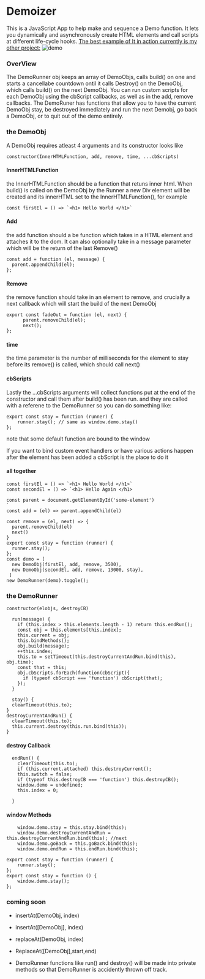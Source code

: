 # Demoizer
This is a JavaScript App to help make and sequence a Demo function. It lets you dynamically and  asynchronously create HTML elements and call scripts at different life-cycle hooks. 
[The best example of It in action currently is my other project:](https://github.com/snorkleboy/Compression-visualizer/blob/master/js/demo.js)
![demo](http://res.cloudinary.com/flyakite/video/upload/c_scale,w_654/v1515997239/DemoDemo_uhbcc1.gif)

### OverView
  The DemoRunner obj keeps an array of DemoObjs, calls build() on one and starts a cancellabe countdown ontil it calls Destroy() on the DemoObj, which calls build() on the next DemoObj. You can run custom scripts for each DemoObj using the cbScript callbacks, as well as in the add, remove callbacks. 
  The DemoRuner has functions that allow you to have the current DemoObj stay, be destroyed immediately and run the next Demobj, go back a DemoObj, or to quit out of the demo entirely. 

 ### the DemoObj
 A DemoObj requires atleast 4 arguments and its constructor looks like
  ```
  constructor(InnerHTMLFunction, add, remove, time, ...cbScripts)
  ```
  #### InnerHTMLFunction
  the InnerHTMLFunction should be a function that retuns inner html. When build() is called on the DemoObj by the Runner a new Div element will be created and its innerHTML set to the InnerHTMLFunction(), for example
  ```
  const firstEl = () => `<h1> Hello World </h1>`
  ```
  #### Add
  the add function should a be function which takes in a HTML element and attaches it to the dom. It can also optionally take in a message parameter which will be the return of the last Remove()
  ```
  const add = function (el, message) {
    parent.appendChild(el);
};
  ```
  #### Remove
  the remove function should take in an element to remove, and crucially a next callback which will start the build of the next DemoObj
  ```
  export const fadeOut = function (el, next) {
        parent.removeChild(el);
        next();
};
```
#### time

the time parameter is the number of milliseconds for the element to stay before its remove() is called, which should call next()
#### cbScripts

Lastly the ...cbScripts arguments will collect functions put at the end of the constructor and call them after build() has been run. and they are called with a referene to the DemoRunner so you can do something like:
```
export const stay = function (runner) {
    runner.stay(); // same as window.demo.stay()
};
```
note that some default function are bound to the window

If you want to bind custom event handlers or have various actions happen after the element has been added a cbScript is the place to do it
#### all together
  ```  
  const firstEl = () => `<h1> Hello World </h1>`
  const secondEl = () => `<h1> Hello Again </h1>
  
  const parent = document.getElementById('some-element')
  `
  const add = (el) => parent.appendChild(el)
  
  const remove = (el, next) => {
    parent.removeChild(el)
    next()
  }
  export const stay = function (runner) {
    runner.stay();
};
  const demo = [
    new DemoObj(firstEl, add, remove, 3500),
    new DemoObj(secondEl, add, remove, 13000, stay),
   ]
  new DemoRunner(demo).toggle();
 ```
### the DemoRunner
```
constructor(elobjs, destroyCB)
```

```
  run(message) {
    if (this.index > this.elements.length - 1) return this.endRun();
    const obj = this.elements[this.index];
    this.current = obj;
    this.bindMethods();
    obj.build(message);
    ++this.index;
    this.to = setTimeout(this.destroyCurrentAndRun.bind(this), obj.time);
    const that = this;
    obj.cbScripts.forEach(function(cbScript){
      if (typeof cbScript === 'function') cbScript(that);
    });
  }
  ```
  
  ```
    stay() {
    clearTimeout(this.to);
  }
  destroyCurrentAndRun() {
    clearTimeout(this.to);
    this.current.destroy(this.run.bind(this));
  }
  ```
  #### destroy Callback
```
  endRun() {
    clearTimeout(this.to);
    if (this.current.attached) this.destroyCurrent();
    this.switch = false;
    if (typeof this.destroyCB === 'function') this.destroyCB();
    window.demo = undefined;
    this.index = 0;
    
  }
  ```

#### window Methods
```
    window.demo.stay = this.stay.bind(this);
    window.demo.destroyCurrentAndRun = this.destroyCurrentAndRun.bind(this); //next
    window.demo.goBack = this.goBack.bind(this);
    window.demo.endRun = this.endRun.bind(this);
```
```
export const stay = function (runner) {
    runner.stay();
};
export const stay = function () {
    window.demo.stay();
};
```
### coming soon
 - insertAt(DemoObj, index)
 - insertAt([DemoObj], index)
 - replaceAt(DemoObj, index)
 - ReplaceAt([DemoObj],start,end)
 
 - DemoRunner functions like run() and destroy() will be made into private methods so that DemoRunner is accidently thrown off track. 
